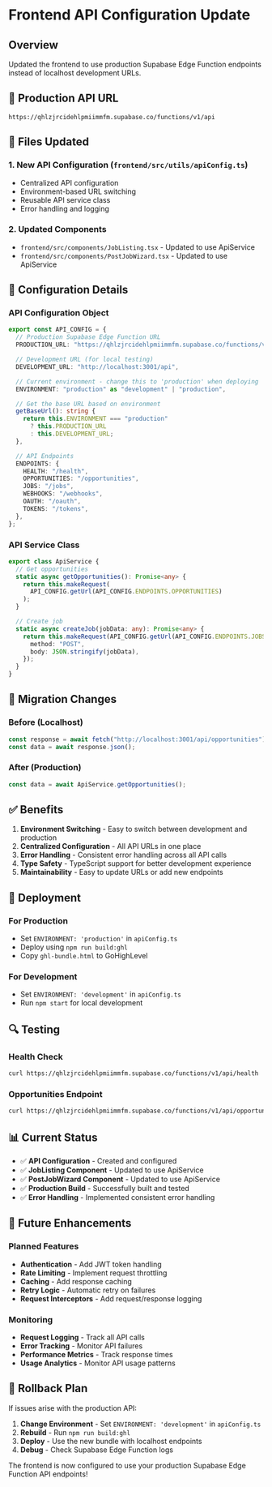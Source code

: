 # Frontend API Configuration Update

## Overview

Updated the frontend to use production Supabase Edge Function endpoints instead of localhost development URLs.

## 🎯 **Production API URL**

```
https://qhlzjrcidehlpmiimmfm.supabase.co/functions/v1/api
```

## 📁 **Files Updated**

### 1. **New API Configuration** (`frontend/src/utils/apiConfig.ts`)

- Centralized API configuration
- Environment-based URL switching
- Reusable API service class
- Error handling and logging

### 2. **Updated Components**

- `frontend/src/components/JobListing.tsx` - Updated to use ApiService
- `frontend/src/components/PostJobWizard.tsx` - Updated to use ApiService

## 🔧 **Configuration Details**

### **API Configuration Object**

```typescript
export const API_CONFIG = {
  // Production Supabase Edge Function URL
  PRODUCTION_URL: "https://qhlzjrcidehlpmiimmfm.supabase.co/functions/v1/api",

  // Development URL (for local testing)
  DEVELOPMENT_URL: "http://localhost:3001/api",

  // Current environment - change this to 'production' when deploying
  ENVIRONMENT: "production" as "development" | "production",

  // Get the base URL based on environment
  getBaseUrl(): string {
    return this.ENVIRONMENT === "production"
      ? this.PRODUCTION_URL
      : this.DEVELOPMENT_URL;
  },

  // API Endpoints
  ENDPOINTS: {
    HEALTH: "/health",
    OPPORTUNITIES: "/opportunities",
    JOBS: "/jobs",
    WEBHOOKS: "/webhooks",
    OAUTH: "/oauth",
    TOKENS: "/tokens",
  },
};
```

### **API Service Class**

```typescript
export class ApiService {
  // Get opportunities
  static async getOpportunities(): Promise<any> {
    return this.makeRequest(
      API_CONFIG.getUrl(API_CONFIG.ENDPOINTS.OPPORTUNITIES)
    );
  }

  // Create job
  static async createJob(jobData: any): Promise<any> {
    return this.makeRequest(API_CONFIG.getUrl(API_CONFIG.ENDPOINTS.JOBS), {
      method: "POST",
      body: JSON.stringify(jobData),
    });
  }
}
```

## 🔄 **Migration Changes**

### **Before (Localhost)**

```typescript
const response = await fetch("http://localhost:3001/api/opportunities");
const data = await response.json();
```

### **After (Production)**

```typescript
const data = await ApiService.getOpportunities();
```

## ✅ **Benefits**

1. **Environment Switching** - Easy to switch between development and production
2. **Centralized Configuration** - All API URLs in one place
3. **Error Handling** - Consistent error handling across all API calls
4. **Type Safety** - TypeScript support for better development experience
5. **Maintainability** - Easy to update URLs or add new endpoints

## 🚀 **Deployment**

### **For Production**

- Set `ENVIRONMENT: 'production'` in `apiConfig.ts`
- Deploy using `npm run build:ghl`
- Copy `ghl-bundle.html` to GoHighLevel

### **For Development**

- Set `ENVIRONMENT: 'development'` in `apiConfig.ts`
- Run `npm start` for local development

## 🔍 **Testing**

### **Health Check**

```bash
curl https://qhlzjrcidehlpmiimmfm.supabase.co/functions/v1/api/health
```

### **Opportunities Endpoint**

```bash
curl https://qhlzjrcidehlpmiimmfm.supabase.co/functions/v1/api/opportunities
```

## 📊 **Current Status**

- ✅ **API Configuration** - Created and configured
- ✅ **JobListing Component** - Updated to use ApiService
- ✅ **PostJobWizard Component** - Updated to use ApiService
- ✅ **Production Build** - Successfully built and tested
- ✅ **Error Handling** - Implemented consistent error handling

## 🔮 **Future Enhancements**

### **Planned Features**

- **Authentication** - Add JWT token handling
- **Rate Limiting** - Implement request throttling
- **Caching** - Add response caching
- **Retry Logic** - Automatic retry on failures
- **Request Interceptors** - Add request/response logging

### **Monitoring**

- **Request Logging** - Track all API calls
- **Error Tracking** - Monitor API failures
- **Performance Metrics** - Track response times
- **Usage Analytics** - Monitor API usage patterns

## 🚨 **Rollback Plan**

If issues arise with the production API:

1. **Change Environment** - Set `ENVIRONMENT: 'development'` in `apiConfig.ts`
2. **Rebuild** - Run `npm run build:ghl`
3. **Deploy** - Use the new bundle with localhost endpoints
4. **Debug** - Check Supabase Edge Function logs

The frontend is now configured to use your production Supabase Edge Function API endpoints!
